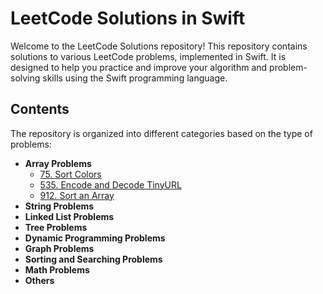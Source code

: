 # LeetCode Solutions in Swift

Welcome to the LeetCode Solutions repository! This repository contains solutions to various LeetCode problems, implemented in Swift. It is designed to help you practice and improve your algorithm and problem-solving skills using the Swift programming language.

## Contents

The repository is organized into different categories based on the type of problems:

- **Array Problems**
  - [75. Sort Colors](https://github.com/Ishaanb04/LeetCode-Solutions-In-Swift/blob/main/LeetCode.playground/Pages/75.%20Sort%20Colors.xcplaygroundpage/Contents.swift)
  - [535. Encode and Decode TinyURL](https://github.com/Ishaanb04/LeetCode-Solutions-In-Swift/blob/main/LeetCode.playground/Pages/535.%20Encode%20and%20Decode%20TinyURL.xcplaygroundpage/Contents.swift)  
  - [912. Sort an Array](https://github.com/Ishaanb04/LeetCode-Solutions-In-Swift/blob/main/LeetCode.playground/Pages/912.%20Sort%20an%20Array.xcplaygroundpage/Contents.swift) 
- **String Problems**
- **Linked List Problems**
- **Tree Problems**
- **Dynamic Programming Problems**
- **Graph Problems**
- **Sorting and Searching Problems**
- **Math Problems**
- **Others**
